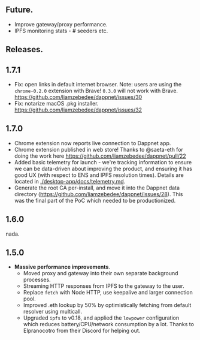 ## Future.

 * Improve gateway/proxy performance.
 * IPFS monitoring stats - # seeders etc.

## Releases.

## 1.7.1

 * Fix: open links in default internet browser. Note: users are using the `chrome-0.2.0` extension with Brave! `0.3.0` will not work with Brave. https://github.com/liamzebedee/dappnet/issues/30
 * Fix: notarize macOS .pkg installer. https://github.com/liamzebedee/dappnet/issues/32

## 1.7.0

 * Chrome extension now reports live connection to Dappnet app.
 * Chrome extension published in web store! Thanks to @saeta-eth for doing the work here https://github.com/liamzebedee/dappnet/pull/22
 * Added basic telemetry for launch - we're tracking information to ensure we can be data-driven about improving the product, and ensuring it has good UX (with respect to ENS and IPFS resolution times). Details are located in [./desktop-app/docs/telemetry.md](./desktop-app/docs/telemetry.md).
 * Generate the root CA per-install, and move it into the Dappnet data directory (https://github.com/liamzebedee/dappnet/issues/28). This was the final part of the PoC which needed to be productionized.

## 1.6.0

nada.

## 1.5.0

 * **Massive performance improvements**.
   * Moved proxy and gateway into their own separate background processes.
   * Streaming HTTP responses from IPFS to the gateway to the user.
   * Replace `fetch` with Node HTTP, use keepalive and larger connection pool.
   * Improved .eth lookup by 50% by optimistically fetching from default resolver using multicall.
   * Upgraded `ipfs` to v0.18, and applied the `lowpower` configuration which reduces battery/CPU/network consumption by a lot. Thanks to Elpranocotro from their Discord for helping out.

